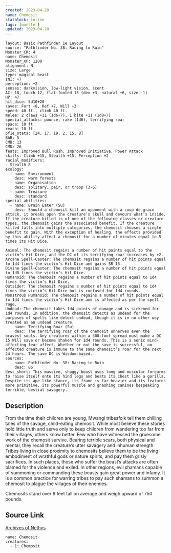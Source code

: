 ```yaml
---
created: 2023-04-28
name: Chemosit
statblock: inline
tags: [monster]
updated: 2023-04-28
---
```

```statblock
layout: Basic Pathfinder 1e Layout
source: "Pathfinder No. 38: Racing to Ruin"
Monster_CR: 4
name: Chemosit
Monster_XP: 1200
alignment: N
size: Large
type: magical beast
INI: +7
perception: +2
senses: darkvision, low-light vision, scent
AC: 18, touch 12, flat-footed 15 (dex +3, natural +6, size -1)
HP: 47
hit_dice: 5d10+20
saves: Fort +8, Ref +7, Will +3
speed: 40 ft., climb 40 ft.
melee: 2 claws +11 (1d6+7), 1 bite +11 (1d8+7)
special_attacks: pounce, rake (1d6), terrifying roar
space: 10 ft.
reach: 10 ft.
pf1e_stats: [24, 17, 19, 2, 15, 8]
BAB: 5
CMB: 13
CMD: 26
feats: Improved Bull Rush, Improved Initiative, Power Attack
skills: Climb +15, Stealth +15, Perception +2
racial_modifiers:
- Stealth 8
ecology:
  - name: Environment
    desc: warm forests
  - name: Organisation
    desc: solitary, pair, or troop (3-6)
  - name: Treasure
    desc: standard
special_abilities:
  - name: Brain Eater (Su)
    desc: Should a chemosit kill an opponent with a coup de grace attack, it breaks open the creature’s skull and devours what’s inside. If the creature killed is of one of the following classes or creature types, the chemosit gains the associated benefit. If the creature killed falls into multiple categories, the chemosit chooses a single benefit to gain. With the exception of healing, the effects provided by this ability affect a chemosit for a number of minutes equal to 5 times its Hit Dice.

Animal: The chemosit regains a number of hit points equal to the victim’s Hit Dice, and the DC of its terrifying roar increases by +2.
Arcane Spell-Caster: The chemosit regains a number of hit points equal to 1d4 times the victim’s Hit Dice and gains SR 15.
Divine Spell-Caster: The chemosit regains a number of hit points equal to 1d8 times the victim’s Hit Dice.
Humanoid: The chemosit regains a number of hit points equal to 1d4 times the victim’s Hit Dice.
Outsider: The chemosit regains a number of hit points equal to 1d4 times the victim’s Hit Dice but is confused for 1d4 rounds.
Monstrous Humanoid: The chemosit regains a number of hit points equal to 1d4 times the victim’s Hit Dice and is affected as per the spell rage.
Undead: The chemosit takes 1d4 points of damage and is sickened for 1d4 rounds. In addition, the chemosit detects as undead for the purposes of spells like detect undead, though it is in no other way treated as an undead creature.
  - name: Terrifying Roar (Su)
    desc: The terrifying roar of the chemosit unnerves even the bravest souls. Any creatures within a 300-foot spread must make a DC 15 Will save or become shaken for 1d4 rounds. This is a sonic mind-affecting fear affect. Whether or not the save is successful, an affected creature is immune to the same chemosit’s roar for the next 24 hours. The save DC is Wisdom-based.
sources:
  - name: Pathfinder No. 38: Racing to Ruin
    desc: 86
desc_short: This massive, shaggy beast uses long and muscular forearms to raise itself onto its hind legs and beats its chest like a gorilla. Despite its ape-like stance, its frame is far heavier and its features more primitive, its powerful muzzle and gnashing canines bespeaking terrible, bestial savagery.
```
## Description
From the time their children are young, Mwangi tribesfolk tell them chilling tales of the savage, child-eating chemosit. While most believe these stories hold little truth and serve only to keep children from wandering too far from their villages, others know better. Few who have witnessed the gruesome work of the chemosit survive. Bearing terrible scars, both physical and mental, they recall the creature’s utter savagery and inhuman strength. Tribes living in close proximity to chemosits believe them to be the living embodiment of wrathful gods or nature spirits, and pay them grisly sacrifices. In such places, those who suffer the beast’s attacks are often blamed for the violence and exiled. In other regions, evil shamans capable of summoning or commanding these beasts gain great power and infamy. It is a common practice for warring tribes to pay such shamans to summon a chemosit to plague the villages of their enemies.

Chemosits stand over 9 feet tall on average and weigh upward of 750 pounds.
## Source Link
[Archives of Nethys](https://aonprd.com/MonsterDisplay.aspx?ItemName=Chemosit)
```encounter-table
name: Chemosit
creatures:
  - 1: Chemosit
```
